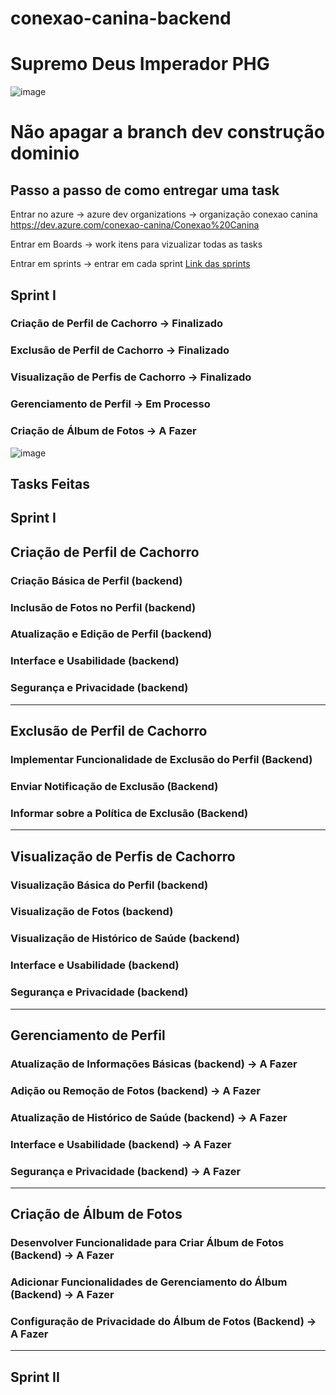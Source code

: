 # conexao-canina-backend
# Supremo Deus Imperador PHG
![image](https://github.com/user-attachments/assets/0ec15b10-9627-4c01-b1e4-2c00d451ed3a)

# Não apagar a branch dev construção dominio 
## Passo a passo de como entregar uma task 

 Entrar no azure -> azure dev organizations -> organização conexao canina 
 https://dev.azure.com/conexao-canina/Conexao%20Canina


 Entrar em Boards -> work itens para vizualizar todas as tasks 

 Entrar em sprints -> entrar em cada sprint 
[Link das sprints](https://dev.azure.com/conexao-canina/Conexao%20Canina/_sprints/taskboard/Conexao%20Canina%20Team/Conexao%20Canina/Iteration%201%20-%20Gerenciamento%20de%20Perfis)

## Sprint I
### Criação de Perfil de Cachorro -> Finalizado
###  Exclusão de Perfil de Cachorro -> Finalizado
### Visualização de Perfis de Cachorro -> Finalizado
### Gerenciamento de Perfil -> Em Processo
### Criação de Álbum de Fotos -> A Fazer

![image](https://github.com/user-attachments/assets/ab702e47-de18-4cc9-a33a-d0a7bb8e6f01)


## Tasks Feitas 
## Sprint I
##  Criação de Perfil de Cachorro

### Criação Básica de Perfil (backend)
### Inclusão de Fotos no Perfil (backend)
### Atualização e Edição de Perfil (backend)
### Interface e Usabilidade (backend)
### Segurança e Privacidade (backend)
---
## Exclusão de Perfil de Cachorro

### Implementar Funcionalidade de Exclusão do Perfil (Backend)
### Enviar Notificação de Exclusão (Backend)
### Informar sobre a Política de Exclusão (Backend)
---
## Visualização de Perfis de Cachorro

### Visualização Básica do Perfil (backend)
### Visualização de Fotos (backend)
### Visualização de Histórico de Saúde (backend) 
### Interface e Usabilidade (backend) 
### Segurança e Privacidade (backend) 
---
## Gerenciamento de Perfil

### Atualização de Informações Básicas (backend) -> A Fazer
### Adição ou Remoção de Fotos (backend) -> A Fazer
### Atualização de Histórico de Saúde (backend) -> A Fazer
###  Interface e Usabilidade (backend) -> A Fazer
###  Segurança e Privacidade (backend) -> A Fazer
---
## Criação de Álbum de Fotos 
### Desenvolver Funcionalidade para Criar Álbum de Fotos (Backend) -> A Fazer
### Adicionar Funcionalidades de Gerenciamento do Álbum (Backend) -> A Fazer
### Configuração de Privacidade do Álbum de Fotos (Backend) -> A Fazer
---
## Sprint II
###
###
###


